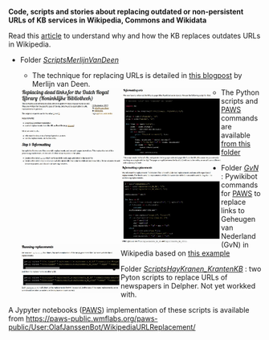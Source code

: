 **Code, scripts and stories about replacing outdated or non-persistent URLs of KB services in Wikipedia, Commons and Wikidata**

Read this [article](stories/Making%20references%20to%20Dutch%20newspapers%20in%20Wikipedia%20more%20sustainable.md) to understand why and how the KB replaces outdates URLs in Wikipedia.

* Folder *[ScriptsMerlijnVanDeen](ScriptsMerlijnVanDeen)*
  - The technique for replacing URLs is detailed in [this blogpost](https://web.archive.org/web/20200522204706/https://merlijn.vandeen.nl/2015/kb-replace-dead-links.html) by Merlijn van Deen.
  
  <img src="stories/images/blogMvD_part1.jpg" align="left" width="200"/>
  <img src="stories/images/blogMvD_part2.jpg" align="left" width="200"/>
  <img src="stories/images/blogMvD_part3.jpg" align="left" width="200"/>
  <img src="stories/images/blogMvD_part4.jpg" align="left" width="200"/>
    
  - The Python scripts and [PAWS](https://wikitech.wikimedia.org/wiki/PAWS) commands are available [from this folder](ScriptsMerlijnVanDeen/scripts)

* Folder *[GvN](GvN)* : Pywikibot commands for [PAWS](https://wikitech.wikimedia.org/wiki/PAWS) to replace links to Geheugen van Nederland (GvN) in Wikipedia based on [this example](https://www.mediawiki.org/wiki/Manual:Pywikibot/PAWS#A_real_script_example)

* Folder *[ScriptsHayKranen_KrantenKB](ScriptsHayKranen_KrantenKB)* : two Pyton scripts to replace URLs of newspapers in Delpher. Not yet workked with.

A Jypyter notebooks ([PAWS](https://wikitech.wikimedia.org/wiki/PAWS)) implementation of these scripts is available from https://paws-public.wmflabs.org/paws-public/User:OlafJanssenBot/WikipediaURLReplacement/
